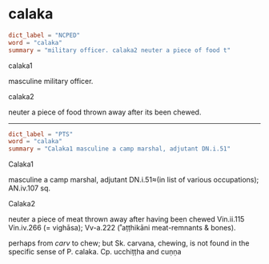 # calaka

``` toml
dict_label = "NCPED"
word = "calaka"
summary = "military officer. calaka2 neuter a piece of food t"
```

calaka1

masculine military officer.

calaka2

neuter a piece of food thrown away after its been chewed.

--------------------

``` toml
dict_label = "PTS"
word = "calaka"
summary = "Calaka1 masculine a camp marshal, adjutant DN.i.51"
```

Calaka1

masculine a camp marshal, adjutant DN.i.51≈(in list of various occupations); AN.iv.107 sq.

Calaka2

neuter a piece of meat thrown away after having been chewed Vin.ii.115 Vin.iv.266 (= vighāsa); Vv\-a.222 (˚aṭṭhikāni meat\-remnants & bones).

perhaps from *carv* to chew; but Sk. carvana, chewing, is not found in the specific sense of P. calaka. Cp. ucchiṭṭha and cuṇṇa

